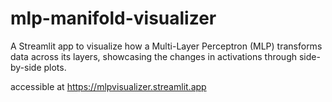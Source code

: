 # mlp-manifold-visualizer
A Streamlit app to visualize how a Multi-Layer Perceptron (MLP) transforms data across its layers, showcasing the changes in activations through side-by-side plots.

accessible at https://mlpvisualizer.streamlit.app